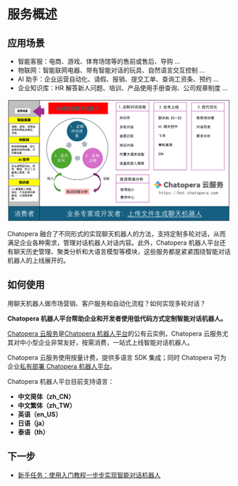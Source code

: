 # 服务概述

## 应用场景

* 智能客服：电商、游戏、体育场馆等的售前或售后、导购 …
* 物联网：智能联网电器、带有智能对话的玩具、自然语言交互控制 …
* AI  助手：企业运营自动化、请假、报销、提交工单、查询工资条、预约 …
* 企业知识库：HR 解答新人问题、培训、产品使用手册查询、公司规章制度 …

![](../../images/assets/screenshot_20240624091218.png)

Chatopera 融合了不同形式的实现聊天机器人的方法，支持定制多轮对话，从而满足企业各种需求，管理对话机器人对话内容。此外，Chatopera 机器人平台还有聊天历史管理、聚类分析和大语言模型等模块，这些服务都是紧紧围绕智能对话机器人的上线展开的。

## 如何使用

用聊天机器人做市场营销、客户服务和自动化流程？如何实现多轮对话？

**Chatopera 机器人平台帮助企业和开发者使用低代码方式定制智能对话机器人。**

[Chatopera 云服务](https://bot.chatopera.com)是[Chatopera 机器人平台](https://docs.chatopera.com/products/chatbot-platform/index.html)的公有云实例，Chatopera 云服务尤其对中小型企业非常友好，按需消费，一站式上线智能对话机器人。

Chatopera 云服务使用按量计费，提供多语言 SDK 集成；同时 Chatopera 可为企业[私有部署 Chatopera 机器人平台](https://docs.chatopera.com/products/chatbot-platform/contract/on-premise.html)。

Chatopera 机器人平台目前支持语言：

- **中文简体（zh_CN）**
- **中文繁体（zh_TW）**
- **英语（en_US）**
- **日语（ja）**
- **泰语（th）**

## 下一步

- [新手任务：使用入门教程一步步实现智能对话机器人](https://docs.chatopera.com/products/chatbot-platform/tutorials/index.html)
